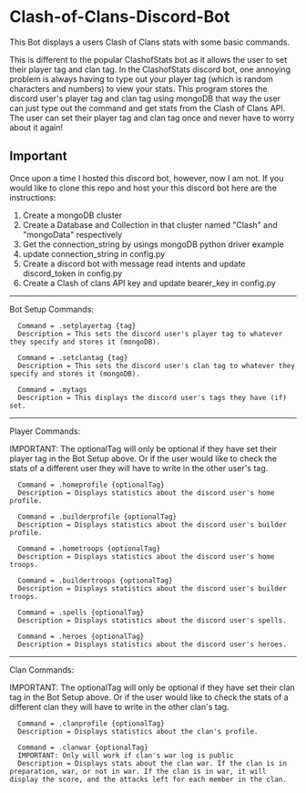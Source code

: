 # Clash-of-Clans-Discord-Bot
This Bot displays a users Clash of Clans stats with some basic commands.


This is different to the popular ClashofStats bot as it allows the user to set their player tag and clan tag. In the ClashofStats discord bot, one annoying problem is always having to type out your player tag (which is random characters and numbers) to view your stats. This program stores the discord user's player tag and clan tag using mongoDB that way the user can just type out the command and get stats from the Clash of Clans API. The user can set their player tag and clan tag once and never have to worry about it again!


## Important
Once upon a time I hosted this discord bot, however, now I am not. If you would like to clone this repo and host your this discord bot here are the instructions:
1) Create a mongoDB cluster
2) Create a Database and Collection in that cluster named "Clash" and "mongoData" respectively
3) Get the connection_string by usings mongoDB python driver example
4) update connection_string in config.py
5) Create a discord bot with message read intents and update discord_token in config.py
6) Create a Clash of clans API key and update bearer_key in config.py

---

Bot Setup Commands:
    
      Command = .setplayertag {tag}
      Description = This sets the discord user's player tag to whatever they specify and stores it (mongoDB).
      
      Command = .setclantag {tag}
      Description = This sets the discord user's clan tag to whatever they specify and stores it (mongoDB).
      
      Command = .mytags
      Description = This displays the discord user's tags they have (if) set.
   
---
   
Player Commands:


IMPORTANT: The optionalTag will only be optional if they have set their player tag in the Bot Setup above. Or if the user would like to check the stats of a different user they will have to write in the other user's tag.
   
   
      Command = .homeprofile {optionalTag}
      Description = Displays statistics about the discord user's home profile.
      
      Command = .builderprofile {optionalTag}
      Description = Displays statistics about the discord user's builder profile.
      
      Command = .hometroops {optionalTag}
      Description = Displays statistics about the discord user's home troops.
      
      Command = .buildertroops {optionalTag}
      Description = Displays statistics about the discord user's builder troops.
      
      Command = .spells {optionalTag}
      Description = Displays statistics about the discord user's spells.
      
      Command = .heroes {optionalTag}
      Description = Displays statistics about the discord user's heroes.
      
      
---

Clan Commands: 

IMPORTANT: The optionalTag will only be optional if they have set their clan tag in the Bot Setup above. Or if the user would like to check the stats of a different clan they will have to write in the other clan's tag.
      
      Command = .clanprofile {optionalTag}
      Description = Displays statistics about the clan's profile.
      
      Command = .clanwar {optionalTag}
      IMPORTANT: Only will work if clan's war log is public
      Description = Displays stats about the clan war. If the clan is in preparation, war, or not in war. If the clan is in war, it will display the score, and the attacks left for each member in the clan.
  
  

